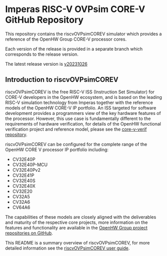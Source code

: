 # Imperas RISC-V OVPsim CORE-V GitHub Repository

This repository contains the riscvOVPsimCOREV simulator which provides a reference of the OpenHW Group CORE-V processor cores.

Each version of the release is provided in a separate branch which corresponds to the release version.

The latest release version is [v20231026](https://github.com/openhwgroup/riscv-ovpsim-corev/tree/v20231026)

## Introduction to riscvOVPsimCOREV

riscvOVPsimCOREV is the free RISC-V ISS (Instruction Set Simulator) for CORE-V developers in the OpenHW ecosystem, and is based on the leading RISC-V simulation technology from Imperas together with the reference models of the OpenHW CORE-V IP portfolio. An ISS targeted for software development provides a programmers view of the key hardware features of the processor. However, this use case is fundamentally different to the requirements of hardware verification, for details of the OpenHW functional verification project and reference model, please see the [core-v-verif repository](https://github.com/openhwgroup/core-v-verif).

riscvOVPsimCOREV can be configured for the complete range of the OpenHW CORE V processor IP portfolio including:

- CV32E40P
- CV32E40P-MCU
- CV32E40Pv2
- CV32E41P
- CV32E40S
- CV32E40X
- CV32E20
- CV32A5
- CV32A6
- CV64A6

The capabilities of these models are closely aligned with the deliverables and maturity of the respective core projects, more information on the features and functionality are available in the [OpenHW Group project repositories on GitHub](https://github.com/openhwgroup/core-v-cores).

This README is a summary overview of riscvOVPsimCOREV, for more detailed information see the [riscvOVPsimCOREV user guide](https://github.com/openhwgroup/riscv-ovpsim-corev/blob/v20231026/doc/riscvOVPsimCOREV_User_Guide.pdf).
